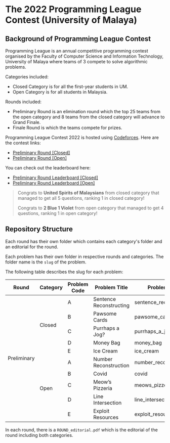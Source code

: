 # The 2022 Programming League Contest (University of Malaya)

## Background of Programming League Contest

Programming League is an annual competitive programming contest organised by the Faculty of Computer Science and Information Technology, University of Malaya where teams of 3 compete to solve algorithmic problems. 

Categories included:

- Closed Category is for all the first-year students in UM.
- Open Category is for all students in Malaysia.

Rounds included:

- Preliminary Round is an elimination round which the top 25 teams from the open category and 8 teams from the closed category will advance to Grand Finale. 
- Finale Round is which the teams compete for prizes.

Programming League Contest 2022 is hosted using [Codeforces](https://codeforces.com/). Here are the contest links:

- [Preliminary Round [Closed]](https://t.ly/Ifa2) 
- [Preliminary Round [Open]](https://t.ly/ftMf)

You can check out the leaderboard here:

- [Preliminary Round Leaderboard [Closed]](https://codeforces.com/spectator/ranklist/9cd46284fc158604d5bc326b86e04dc5) 
- [Preliminary Round Leaderboard [Open]](https://codeforces.com/spectator/ranklist/d687fe4a28a7a1529ac15ac331fe5c9f)

>Congrats to **United Spirits of Malaysians** from closed category that managed to get all 5 questions, ranking 1 in closed category!
>
>Congrats to **2 Blue 1 Violet** from open category that managed to get 4 questions, ranking 1 in open category!

## Repository Structure

Each round has their own folder which contains each category's folder and an editorial for the round.

Each problem has their own folder in respective rounds and categories. The folder name is the `slug` of the problem. 

The following table describes the slug for each problem:

<table class="tg">
<thead>
  <tr>
    <th class="tg-aktf">Round</th>
    <th class="tg-aktf">Category</th>
    <th class="tg-aktf">Problem Code</th>
    <th class="tg-aktf">Problem Title</th>
    <th class="tg-aktf">Problem Slug</th>
  </tr>
</thead>
<tbody>
  <tr>
    <td class="tg-gaoc" rowspan="10">Preliminary</td>
    <td class="tg-gaoc" rowspan="5">Closed</td>
    <td class="tg-gaoc">A</td>
    <td class="tg-gaoc">Sentence Reconstructing</td>
    <td class="tg-gaoc">sentence_reconstructing</td>
  </tr>
  <tr>
    <td class="tg-gaoc">B</td>
    <td class="tg-gaoc">Pawsome Cards</td>
    <td class="tg-gaoc">pawsome_cards</td>
  </tr>
  <tr>
    <td class="tg-gaoc">C</td>
    <td class="tg-gaoc">Purrhaps a Jog?</td>
    <td class="tg-gaoc">purrhaps_a_jog</td>
  </tr>
  <tr>
    <td class="tg-gaoc">D</td>
    <td class="tg-gaoc">Money Bag</td>
    <td class="tg-gaoc">money_bag</td>
  </tr>
  <tr>
    <td class="tg-gaoc">E</td>
    <td class="tg-gaoc">Ice Cream</td>
    <td class="tg-gaoc">ice_cream</td>
  </tr>
  <tr>
    <td class="tg-gaoc" rowspan="5">Open</td>
    <td class="tg-gaoc">A</td>
    <td class="tg-gaoc">Number Reconstruction</td>
    <td class="tg-gaoc">number_reconstruction</td>
  </tr>
  <tr>
    <td class="tg-gaoc">B</td>
    <td class="tg-gaoc">Covid</td>
    <td class="tg-gaoc">covid</td>
  </tr>
  <tr>
    <td class="tg-gaoc">C</td>
    <td class="tg-gaoc">Meow’s Pizzeria</td>
    <td class="tg-gaoc">meows_pizzeria</td>
  </tr>
  <tr>
    <td class="tg-gaoc">D</td>
    <td class="tg-gaoc">Line Intersection</td>
    <td class="tg-gaoc">line_intersection</td>
  </tr>
  <tr>
    <td class="tg-gaoc">E</td>
    <td class="tg-gaoc">Exploit Resources</td>
    <td class="tg-gaoc">exploit_resources</td>
  </tr>

</tbody>
</table>



In each round, there is a `ROUND_editorial.pdf` which is the editorial of the round including both categories. 
